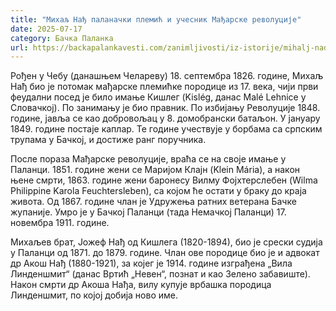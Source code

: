 ```yaml
---
title: "Михаљ Нађ паланачки племић и учесник Мађарске револуције"
date: 2025-07-17
category: Бачка Паланка
url: https://backapalankavesti.com/zanimljivosti/iz-istorije/mihalj-nadj-palanacki-plemic-i-ucesnik-madjarske-revolucije/
---
```


Рођен у Чебу (данашњем Челареву) 18. септембра 1826. године, Михаљ Нађ био је потомак мађарске племићке породице из 17. века, чији први феудални посед је било имање Кишлег (Kislég, данас Malé Lehnice у Словачкој). По занимању је био правник. По избијању Револуције 1848. године, јавља се као добровољац у 8. домобрански батаљон. У јануару 1849. године постаје каплар. Те године учествује у борбама са српским трупама у Бачкој, и достиже ранг поручника.

После пораза Мађарске револуције, враћа се на своје имање у Паланци. 1851. године жени се Маријом Клајн (Klein Mária), а након њене смрти, 1863. године жени баронесу Вилму Фојхтерслебен (Wilma Philippine Karola Feuchtersleben), са којом ће остати у браку до краја живота. Од 1867. године члан је Удружења ратних ветерана Бачке жупаније. Умро је у Бачкој Паланци (тада Немачкој Паланци) 17. новембра 1911. године.

Михаљев брат, Јожеф Нађ од Кишлега (1820-1894), био је срески судија у Паланци од 1871. до 1879. године. Члан ове породице био је и адвокат др Акош Нађ (1880-1921), за којег је 1914. године изграђена „Вила Линденшмит“ (данас Вртић „Невен“, познат и као Зелено забавиште). Након смрти др Акоша Нађа, вилу купује врбашка породица Линденшмит, по којој добија ново име.
